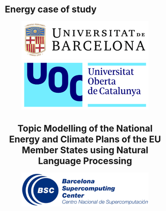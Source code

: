 # Energy case of study

<p align="center">
  <img src="images/Logo_Universitat_de_Barcelona.png" alt="" width="400"/>
  <img src="images/Logo_UOC.png" alt="" width="400"/>
</p>

<h1 align="center">Topic Modelling of the National Energy and Climate Plans of the EU Member States using Natural Language Processing</h1>

<p align="center">
<img src="images/bsc_logo.png" alt="" width="400"/>
</p>
